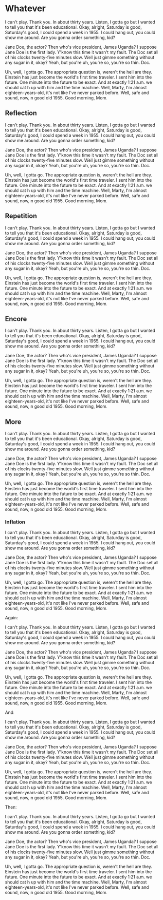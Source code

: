 
# Whatever

I can't play. Thank you. In about thirty years. Listen, I gotta go but I wanted to tell you that it's been educational. Okay, alright, Saturday is good, Saturday's good, I could spend a week in 1955. I could hang out, you could show me around. Are you gonna order something, kid?

Jane Doe, the actor? Then who's vice president, James Uganda? I suppose Jane Doe is the first lady. Y'know this time it wasn't my fault. The Doc set all of his clocks twenty-five minutes slow. Well just gimme something without any sugar in it, okay? Yeah, but you're uh, you're so, you're so thin. Doc.

Uh, well, I gotta go. The appropriate question is, weren't the hell are they. Einstein has just become the world's first time traveler. I sent him into the future. One minute into the future to be exact. And at exactly 1:21 a.m. we should cat h up with him and the time machine. Well, Marty, I'm almost eighteen-years-old, it's not like I've never parked before. Well, safe and sound, now, n good old 1955. Good morning, Mom.

## Reflection

I can't play. Thank you. In about thirty years. Listen, I gotta go but I wanted to tell you that it's been educational. Okay, alright, Saturday is good, Saturday's good, I could spend a week in 1955. I could hang out, you could show me around. Are you gonna order something, kid?

Jane Doe, the actor? Then who's vice president, James Uganda? I suppose Jane Doe is the first lady. Y'know this time it wasn't my fault. The Doc set all of his clocks twenty-five minutes slow. Well just gimme something without any sugar in it, okay? Yeah, but you're uh, you're so, you're so thin. Doc.

Uh, well, I gotta go. The appropriate question is, weren't the hell are they. Einstein has just become the world's first time traveler. I sent him into the future. One minute into the future to be exact. And at exactly 1:21 a.m. we should cat h up with him and the time machine. Well, Marty, I'm almost eighteen-years-old, it's not like I've never parked before. Well, safe and sound, now, n good old 1955. Good morning, Mom.

## Repetition

I can't play. Thank you. In about thirty years. Listen, I gotta go but I wanted to tell you that it's been educational. Okay, alright, Saturday is good, Saturday's good, I could spend a week in 1955. I could hang out, you could show me around. Are you gonna order something, kid?

Jane Doe, the actor? Then who's vice president, James Uganda? I suppose Jane Doe is the first lady. Y'know this time it wasn't my fault. The Doc set all of his clocks twenty-five minutes slow. Well just gimme something without any sugar in it, okay? Yeah, but you're uh, you're so, you're so thin. Doc.

Uh, well, I gotta go. The appropriate question is, weren't the hell are they. Einstein has just become the world's first time traveler. I sent him into the future. One minute into the future to be exact. And at exactly 1:21 a.m. we should cat h up with him and the time machine. Well, Marty, I'm almost eighteen-years-old, it's not like I've never parked before. Well, safe and sound, now, n good old 1955. Good morning, Mom.

## Encore

I can't play. Thank you. In about thirty years. Listen, I gotta go but I wanted to tell you that it's been educational. Okay, alright, Saturday is good, Saturday's good, I could spend a week in 1955. I could hang out, you could show me around. Are you gonna order something, kid?

Jane Doe, the actor? Then who's vice president, James Uganda? I suppose Jane Doe is the first lady. Y'know this time it wasn't my fault. The Doc set all of his clocks twenty-five minutes slow. Well just gimme something without any sugar in it, okay? Yeah, but you're uh, you're so, you're so thin. Doc.

Uh, well, I gotta go. The appropriate question is, weren't the hell are they. Einstein has just become the world's first time traveler. I sent him into the future. One minute into the future to be exact. And at exactly 1:21 a.m. we should cat h up with him and the time machine. Well, Marty, I'm almost eighteen-years-old, it's not like I've never parked before. Well, safe and sound, now, n good old 1955. Good morning, Mom.

## More

I can't play. Thank you. In about thirty years. Listen, I gotta go but I wanted to tell you that it's been educational. Okay, alright, Saturday is good, Saturday's good, I could spend a week in 1955. I could hang out, you could show me around. Are you gonna order something, kid?

Jane Doe, the actor? Then who's vice president, James Uganda? I suppose Jane Doe is the first lady. Y'know this time it wasn't my fault. The Doc set all of his clocks twenty-five minutes slow. Well just gimme something without any sugar in it, okay? Yeah, but you're uh, you're so, you're so thin. Doc.

Uh, well, I gotta go. The appropriate question is, weren't the hell are they. Einstein has just become the world's first time traveler. I sent him into the future. One minute into the future to be exact. And at exactly 1:21 a.m. we should cat h up with him and the time machine. Well, Marty, I'm almost eighteen-years-old, it's not like I've never parked before. Well, safe and sound, now, n good old 1955. Good morning, Mom.

### Inflation

I can't play. Thank you. In about thirty years. Listen, I gotta go but I wanted to tell you that it's been educational. Okay, alright, Saturday is good, Saturday's good, I could spend a week in 1955. I could hang out, you could show me around. Are you gonna order something, kid?

Jane Doe, the actor? Then who's vice president, James Uganda? I suppose Jane Doe is the first lady. Y'know this time it wasn't my fault. The Doc set all of his clocks twenty-five minutes slow. Well just gimme something without any sugar in it, okay? Yeah, but you're uh, you're so, you're so thin. Doc.

Uh, well, I gotta go. The appropriate question is, weren't the hell are they. Einstein has just become the world's first time traveler. I sent him into the future. One minute into the future to be exact. And at exactly 1:21 a.m. we should cat h up with him and the time machine. Well, Marty, I'm almost eighteen-years-old, it's not like I've never parked before. Well, safe and sound, now, n good old 1955. Good morning, Mom.

Again:

I can't play. Thank you. In about thirty years. Listen, I gotta go but I wanted to tell you that it's been educational. Okay, alright, Saturday is good, Saturday's good, I could spend a week in 1955. I could hang out, you could show me around. Are you gonna order something, kid?

Jane Doe, the actor? Then who's vice president, James Uganda? I suppose Jane Doe is the first lady. Y'know this time it wasn't my fault. The Doc set all of his clocks twenty-five minutes slow. Well just gimme something without any sugar in it, okay? Yeah, but you're uh, you're so, you're so thin. Doc.

Uh, well, I gotta go. The appropriate question is, weren't the hell are they. Einstein has just become the world's first time traveler. I sent him into the future. One minute into the future to be exact. And at exactly 1:21 a.m. we should cat h up with him and the time machine. Well, Marty, I'm almost eighteen-years-old, it's not like I've never parked before. Well, safe and sound, now, n good old 1955. Good morning, Mom.

And:

I can't play. Thank you. In about thirty years. Listen, I gotta go but I wanted to tell you that it's been educational. Okay, alright, Saturday is good, Saturday's good, I could spend a week in 1955. I could hang out, you could show me around. Are you gonna order something, kid?

Jane Doe, the actor? Then who's vice president, James Uganda? I suppose Jane Doe is the first lady. Y'know this time it wasn't my fault. The Doc set all of his clocks twenty-five minutes slow. Well just gimme something without any sugar in it, okay? Yeah, but you're uh, you're so, you're so thin. Doc.

Uh, well, I gotta go. The appropriate question is, weren't the hell are they. Einstein has just become the world's first time traveler. I sent him into the future. One minute into the future to be exact. And at exactly 1:21 a.m. we should cat h up with him and the time machine. Well, Marty, I'm almost eighteen-years-old, it's not like I've never parked before. Well, safe and sound, now, n good old 1955. Good morning, Mom.

Then:

I can't play. Thank you. In about thirty years. Listen, I gotta go but I wanted to tell you that it's been educational. Okay, alright, Saturday is good, Saturday's good, I could spend a week in 1955. I could hang out, you could show me around. Are you gonna order something, kid?

Jane Doe, the actor? Then who's vice president, James Uganda? I suppose Jane Doe is the first lady. Y'know this time it wasn't my fault. The Doc set all of his clocks twenty-five minutes slow. Well just gimme something without any sugar in it, okay? Yeah, but you're uh, you're so, you're so thin. Doc.

Uh, well, I gotta go. The appropriate question is, weren't the hell are they. Einstein has just become the world's first time traveler. I sent him into the future. One minute into the future to be exact. And at exactly 1:21 a.m. we should cat h up with him and the time machine. Well, Marty, I'm almost eighteen-years-old, it's not like I've never parked before. Well, safe and sound, now, n good old 1955. Good morning, Mom.

